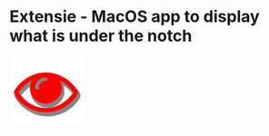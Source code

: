 #  Extensie - MacOS app to display what is under the notch


![Icon](Extensie/Assets.xcassets/AppIcon.appiconset/extensie_icon_128.png?raw=true)


